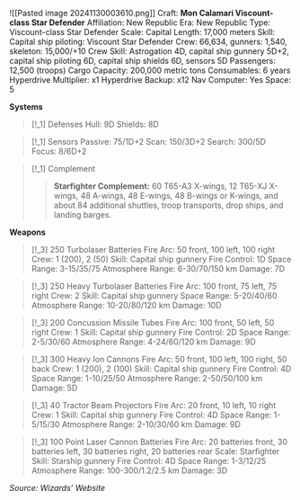 ![[Pasted image 20241130003610.png]]
Craft: **Mon Calamari Viscount-class Star Defender**
Affiliation: New Republic
Era: New Republic
Type: Viscount-class Star Defender
Scale: Capital
Length: 17,000 meters
Skill: Capital ship piloting: Viscount Star Defender
Crew: 66,634, gunners: 1,540, skeleton: 15,000/+10
Crew Skill: Astrogation 4D, capital ship gunnery 5D+2, capital ship piloting 6D, capital ship shields 6D, sensors 5D
Passengers: 12,500 (troops)
Cargo Capacity: 200,000 metric tons
Consumables: 6 years
Hyperdrive Multiplier: x1
Hyperdrive Backup: x12
Nav Computer: Yes
Space: 5

**Systems**
> [!_1] Defenses
> Hull: 9D
> Shields: 8D

> [!_1] Sensors
> Passive: 75/1D+2
> Scan: 150/3D+2
> Search: 300/5D
> Focus: 8/6D+2

> [!_1] Complement
> > **Starfighter Complement:** 60 T65-A3 X-wings, 12 T65-XJ X-wings, 48 A-wings, 48 E-wings, 48 B-wings or K-wings, and about 84 additional shuttles, troop transports, drop ships, and landing barges.

**Weapons**
> [!_3] 250 Turbolaser Batteries
> Fire Arc: 50 front, 100 left, 100 right
> Crew: 1 (200), 2 (50)
> Skill: Capital ship gunnery
> Fire Control: 1D
> Space Range: 3-15/35/75
> Atmosphere Range: 6-30/70/150 km
> Damage: 7D

> [!_3] 250 Heavy Turbolaser Batteries
> Fire Arc: 100 front, 75 left, 75 right
> Crew: 2
> Skill: Capital ship gunnery
> Space Range: 5-20/40/60
> Atmosphere Range: 10-20/80/120 km
> Damage: 10D

> [!_3] 200 Concussion Missile Tubes
> Fire Arc: 100 front, 50 left, 50 right
> Crew: 1
> Skill: Capital ship gunnery
> Fire Control: 2D
> Space Range: 2-5/30/60
> Atmosphere Range: 4-24/60/120 km
> Damage: 9D

> [!_3] 300 Heavy Ion Cannons
> Fire Arc: 50 front, 100 left, 100 right, 50 back
> Crew: 1 (200), 2 (100)
> Skill: Capital ship gunnery
> Fire Control: 4D
> Space Range: 1-10/25/50
> Atmosphere Range: 2-50/50/100 km
> Damage: 5D

> [!_3] 40 Tractor Beam Projectors
> Fire Arc: 20 front, 10 left, 10 right
> Crew: 1
> Skill: Capital ship gunnery
> Fire Control: 4D
> Space Range: 1-5/15/30
> Atmosphere Range: 2-10/30/60 km
> Damage: 9D

> [!_3] 100 Point Laser Cannon Batteries
> Fire Arc: 20 batteries front, 30 batteries left, 30 batteries
> right, 20 batteries rear
> Scale: Starfighter
> Skill: Starship gunnery
> Fire Control: 4D
> Space Range: 1-3/12/25
> Atmosphere Range: 100-300/1.2/2.5 km
> Damage: 3D


*Source: Wizards’ Website*


